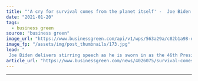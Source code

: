 ```yaml
---
title: "'A cry for survival comes from the planet itself' -  Joe Biden issues climate action rallying call as he is sworn in as 46th US President"
date: "2021-01-20"
tags: 
  - business green
source: "business green"
image_url: "https://www.businessgreen.com/api/v1/wps/563a29a/c82b1a98-d9ac-4232-b836-a1fa72e36ca6/4/BIDEN-Joe-inauguration-2021-C-USA-TODAY-Network-SIPA-USA-PA-Images-185x114.jpg"
image_fp: "/assets/img/post_thumbnails/173.jpg"
lead: "
 Joe Biden delivers stirring speech as he is sworn in as the 46th President of the US and prepares to sign order for US to return to Paris Agreement on his first day in the White House ..."
article_url: "https://www.businessgreen.com/news/4026075/survival-comes-planet-joe-biden-issues-climate-action-rallying-sworn-46th-us-president"
---
```


---
